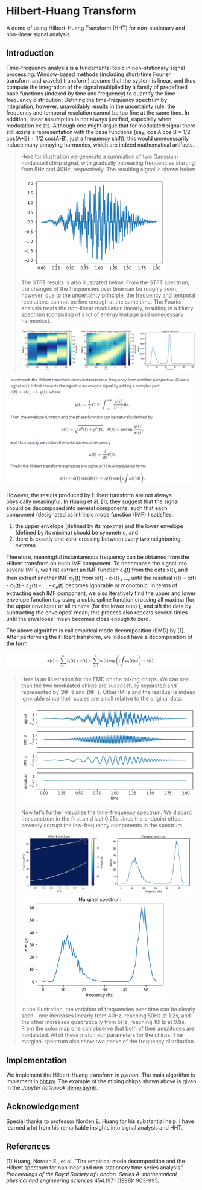 # Hilbert-Huang Transform

A demo of using Hilbert-Huang Transform (HHT) for non-stationary and non-linear signal analysis.



## Introduction

Time-frequency analysis is a fundamental topic in non-stationary signal processing.  Window-based methods (including short-time Fourier transform and wavelet transform)  assume that the system is linear, and thus compute the integration of the signal multiplied by a family of predefined base functions (indexed by time and frequency) to quantify the time-frequency distribution. Defining the time-frequency spectrum by integration, however, unavoidably results in the uncertainty rule: the frequency and temporal resolution cannot be too fine at the same time. In addition, linear assumption is not always justified, especially when modulation exists. Although one might argue that for modulated signal there still exists a representation with the base functions (say, cos A cos B = 1/2 cos(A+B) + 1/2 cos(A-B), just a frequency shift), this would unnecessarily induce many annoying harmonics, which are indeed mathematical artifacts.

> Here for illustration we generate a summation of two Gaussian-modulated chirp signal, with gradually increasing frequencies starting from 5Hz and 40Hz, respectively. The resulting signal is shown below.
>
> ![signal](img\signal.png)
>
> The STFT results is also illustrated below. From the STFT spectrum, the changes of the frequencies over time can be roughly seen; however, due to the uncertainty principle, the frequency and temporal resolutions can not be fine enough at the same time. The Fourier analysis treats the non-linear modulation linearly, resulting in a blurry spectrum (consisting of a lot of energy leakage and unnecessary harmonics).
>
> ![STFT_spectrum](img\STFT_spectrum.png)

![readme_formula1](img\readme_formula1.png)

However, the results produced by Hilbert transform are not always physically meaningful. In Huang et al. [1], they suggest that the signal should be decomposed into several components, such that each component (designated as intrinsic mode function (IMF) ) satisfies:

1. the upper envelope (defined by its maxima) and the lower envelope (defined by its minima) should be symmetric, and
2. there is exactly one zero-crossing between every two neighboring extrema.

Therefore, meaningful instantaneous frequency can be obtained from the Hilbert transform on each IMF component. To decompose the signal into several IMFs, we first extract an IMF function c<sub>1</sub>(t) from the data x(t), and then extract another IMF c<sub>2</sub>(t)  from x(t) - c<sub>1</sub>(t) , ..., until the residual r(t) = x(t) - c<sub>1</sub>(t)  - c<sub>2</sub>(t) - ... - c<sub>n</sub>(t) becomes ignorable or monotonic. In terms of extracting each IMF component, we also iteratively find the upper and lower envelope function (by using a cubic spline function crossing all maxima (for the upper envelope) or all minima (for the lower one) ), and sift the data by subtracting the envelopes' mean; this process also repeats several times until the envelopes' mean becomes close enough to zero. 

The above algorithm is call empirical mode decomposition (EMD) by [1]. After performing the Hilbert transform, we indeed have a decomposition of the form

![readme_formula2](img\readme_formula2.png)

> Here is an illustration for the EMD on the mixing chirps. We can see than the two modulated chirps are successfully separated and represented by `IMF 0` and `IMF 1`. Other IMFs and the residual is indeed ignorable since their scales are small relative to the original data.
>
> ![EMD](img\EMD.png)
>
> Now let's further visualize the time-frequency spectrum. We discard the spectrum in the first an d last 0.25s since the endpoint effect severely corrupt the low-frequency components in the spectrum.
>
> ![Hilbert_spectrum](img\Hilbert_spectrum.png)![Hilbert_marginal](img\Hilbert_marginal.png)
>
> In the illustration, the variation of frequencies over time can be clearly seen - one increases linearly from 40Hz, reaching 50Hz at 1.2s, and the other increases quadratically from 5Hz, reaching 10Hz at 0.8s. From the color map one can observe that both of their amplitudes are modulated. All of these match our parameters for the chirps. The marginal spectrum also show two peaks of the frequency distribution. 



## Implementation

We implement the Hilbert-Huang transform in *python*. The main algorithm is implement in [hht.py](hht.py). The example of the mixing chirps shown above is given in the *Jupyter notebook* [demo.ipynb](demo.ipynb). 



## Acknowledgement

Special thanks to professor Norden E. Huang for his substantial help. I have learned a lot from his remarkable insights into signal analysis and HHT.

 

## References

[1] Huang, Norden E., et al. "The empirical mode decomposition and the Hilbert spectrum for nonlinear and non-stationary time series analysis." *Proceedings of the Royal Society of London. Series A: mathematical, physical and engineering sciences* 454.1971 (1998): 903-995.

